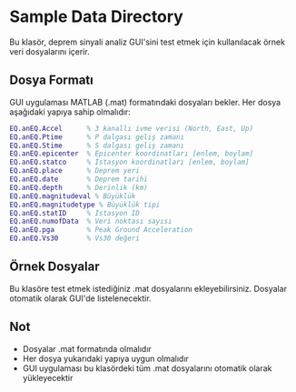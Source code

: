 # Sample Data Directory

Bu klasör, deprem sinyali analiz GUI'sini test etmek için kullanılacak örnek veri dosyalarını içerir.

## Dosya Formatı

GUI uygulaması MATLAB (.mat) formatındaki dosyaları bekler. Her dosya aşağıdaki yapıya sahip olmalıdır:

```matlab
EQ.anEQ.Accel      % 3 kanallı ivme verisi (North, East, Up)
EQ.anEQ.Ptime      % P dalgası geliş zamanı
EQ.anEQ.Stime      % S dalgası geliş zamanı
EQ.anEQ.epicenter  % Epicenter koordinatları [enlem, boylam]
EQ.anEQ.statco     % İstasyon koordinatları [enlem, boylam]
EQ.anEQ.place      % Deprem yeri
EQ.anEQ.date       % Deprem tarihi
EQ.anEQ.depth      % Derinlik (km)
EQ.anEQ.magnitudeval % Büyüklük
EQ.anEQ.magnitudetype % Büyüklük tipi
EQ.anEQ.statID     % İstasyon ID
EQ.anEQ.numofData  % Veri noktası sayısı
EQ.anEQ.pga        % Peak Ground Acceleration
EQ.anEQ.Vs30       % Vs30 değeri
```

## Örnek Dosyalar

Bu klasöre test etmek istediğiniz .mat dosyalarını ekleyebilirsiniz. Dosyalar otomatik olarak GUI'de listelenecektir.

## Not

- Dosyalar .mat formatında olmalıdır
- Her dosya yukarıdaki yapıya uygun olmalıdır
- GUI uygulaması bu klasördeki tüm .mat dosyalarını otomatik olarak yükleyecektir
